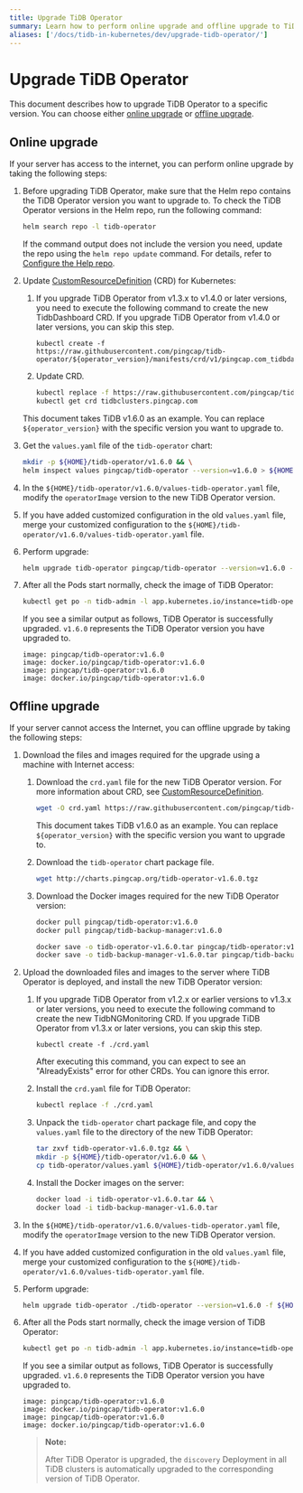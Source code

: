 ```yaml
---
title: Upgrade TiDB Operator
summary: Learn how to perform online upgrade and offline upgrade to TiDB Operator in the Kubernetes cluster.
aliases: ['/docs/tidb-in-kubernetes/dev/upgrade-tidb-operator/']
---
```


# Upgrade TiDB Operator

This document describes how to upgrade TiDB Operator to a specific version. You can choose either [online upgrade](#online-upgrade) or [offline upgrade](#offline-upgrade).

## Online upgrade

If your server has access to the internet, you can perform online upgrade by taking the following steps:

1. Before upgrading TiDB Operator, make sure that the Helm repo contains the TiDB Operator version you want to upgrade to. To check the TiDB Operator versions in the Helm repo, run the following command:

    ```bash
    helm search repo -l tidb-operator
    ```

    If the command output does not include the version you need, update the repo using the `helm repo update` command. For details, refer to [Configure the Help repo](tidb-toolkit.md#configure-the-helm-repo).

2. Update [CustomResourceDefinition](https://kubernetes.io/docs/tasks/access-kubernetes-api/custom-resources/custom-resource-definitions/) (CRD) for Kubernetes:

    1. If you upgrade TiDB Operator from v1.3.x to v1.4.0 or later versions, you need to execute the following command to create the new TidbDashboard CRD. If you upgrade TiDB Operator from v1.4.0 or later versions, you can skip this step.

        
        ```shell
        kubectl create -f https://raw.githubusercontent.com/pingcap/tidb-operator/${operator_version}/manifests/crd/v1/pingcap.com_tidbdashboards.yaml
        ```

    2. Update CRD.

        
        ```bash
        kubectl replace -f https://raw.githubusercontent.com/pingcap/tidb-operator/${operator_version}/manifests/crd.yaml && \
        kubectl get crd tidbclusters.pingcap.com
        ```

    This document takes TiDB v1.6.0 as an example. You can replace `${operator_version}` with the specific version you want to upgrade to.

3. Get the `values.yaml` file of the `tidb-operator` chart:

    
    ```bash
    mkdir -p ${HOME}/tidb-operator/v1.6.0 && \
    helm inspect values pingcap/tidb-operator --version=v1.6.0 > ${HOME}/tidb-operator/v1.6.0/values-tidb-operator.yaml
    ```

4. In the `${HOME}/tidb-operator/v1.6.0/values-tidb-operator.yaml` file, modify the `operatorImage` version to the new TiDB Operator version.

5. If you have added customized configuration in the old `values.yaml` file, merge your customized configuration to the `${HOME}/tidb-operator/v1.6.0/values-tidb-operator.yaml` file.

6. Perform upgrade:

    
    ```bash
    helm upgrade tidb-operator pingcap/tidb-operator --version=v1.6.0 -f ${HOME}/tidb-operator/v1.6.0/values-tidb-operator.yaml -n tidb-admin
    ```

7. After all the Pods start normally, check the image of TiDB Operator:

    
    ```bash
    kubectl get po -n tidb-admin -l app.kubernetes.io/instance=tidb-operator -o yaml | grep 'image:.*operator:'
    ```

    If you see a similar output as follows, TiDB Operator is successfully upgraded. `v1.6.0` represents the TiDB Operator version you have upgraded to.

    ```
    image: pingcap/tidb-operator:v1.6.0
    image: docker.io/pingcap/tidb-operator:v1.6.0
    image: pingcap/tidb-operator:v1.6.0
    image: docker.io/pingcap/tidb-operator:v1.6.0
    ```

## Offline upgrade

If your server cannot access the Internet, you can offline upgrade by taking the following steps:

1. Download the files and images required for the upgrade using a machine with Internet access:

    1. Download the `crd.yaml` file for the new TiDB Operator version. For more information about CRD, see [CustomResourceDefinition](https://kubernetes.io/docs/tasks/access-kubernetes-api/custom-resources/custom-resource-definitions/).

        
        ```bash
        wget -O crd.yaml https://raw.githubusercontent.com/pingcap/tidb-operator/${operator_version}/manifests/crd.yaml
        ```

        This document takes TiDB v1.6.0 as an example. You can replace `${operator_version}` with the specific version you want to upgrade to.

    2. Download the `tidb-operator` chart package file.

        
        ```bash
        wget http://charts.pingcap.org/tidb-operator-v1.6.0.tgz
        ```

    3. Download the Docker images required for the new TiDB Operator version:

        
        ```bash
        docker pull pingcap/tidb-operator:v1.6.0
        docker pull pingcap/tidb-backup-manager:v1.6.0

        docker save -o tidb-operator-v1.6.0.tar pingcap/tidb-operator:v1.6.0
        docker save -o tidb-backup-manager-v1.6.0.tar pingcap/tidb-backup-manager:v1.6.0
        ```

2. Upload the downloaded files and images to the server where TiDB Operator is deployed, and install the new TiDB Operator version:

    1. If you upgrade TiDB Operator from v1.2.x or earlier versions to v1.3.x or later versions, you need to execute the following command to create the new TidbNGMonitoring CRD. If you upgrade TiDB Operator from v1.3.x or later versions, you can skip this step.

        
        ```shell
        kubectl create -f ./crd.yaml
        ```

        After executing this command, you can expect to see an "AlreadyExists" error for other CRDs. You can ignore this error.

    2. Install the `crd.yaml` file for TiDB Operator:

        
        ```bash
        kubectl replace -f ./crd.yaml
        ```

    3. Unpack the `tidb-operator` chart package file, and copy the `values.yaml` file to the directory of the new TiDB Operator:

        
        ```bash
        tar zxvf tidb-operator-v1.6.0.tgz && \
        mkdir -p ${HOME}/tidb-operator/v1.6.0 && \
        cp tidb-operator/values.yaml ${HOME}/tidb-operator/v1.6.0/values-tidb-operator.yaml
        ```

    4. Install the Docker images on the server:

        
        ```bash
        docker load -i tidb-operator-v1.6.0.tar && \
        docker load -i tidb-backup-manager-v1.6.0.tar
        ```

3. In the `${HOME}/tidb-operator/v1.6.0/values-tidb-operator.yaml` file, modify the `operatorImage` version to the new TiDB Operator version.

4. If you have added customized configuration in the old `values.yaml` file, merge your customized configuration to the `${HOME}/tidb-operator/v1.6.0/values-tidb-operator.yaml` file.

5. Perform upgrade:

    
    ```bash
    helm upgrade tidb-operator ./tidb-operator --version=v1.6.0 -f ${HOME}/tidb-operator/v1.6.0/values-tidb-operator.yaml
    ```

6. After all the Pods start normally, check the image version of TiDB Operator:

    
    ```bash
    kubectl get po -n tidb-admin -l app.kubernetes.io/instance=tidb-operator -o yaml | grep 'image:.*operator:'
    ```

    If you see a similar output as follows, TiDB Operator is successfully upgraded. `v1.6.0` represents the TiDB Operator version you have upgraded to.

    ```
    image: pingcap/tidb-operator:v1.6.0
    image: docker.io/pingcap/tidb-operator:v1.6.0
    image: pingcap/tidb-operator:v1.6.0
    image: docker.io/pingcap/tidb-operator:v1.6.0
    ```

    > **Note:**
    >
    > After TiDB Operator is upgraded, the `discovery` Deployment in all TiDB clusters is automatically upgraded to the corresponding version of TiDB Operator.
